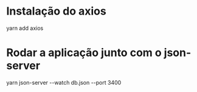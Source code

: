 # Instalação do axios
yarn add axios

# Rodar a aplicação junto com o json-server
yarn json-server --watch  db.json --port 3400

